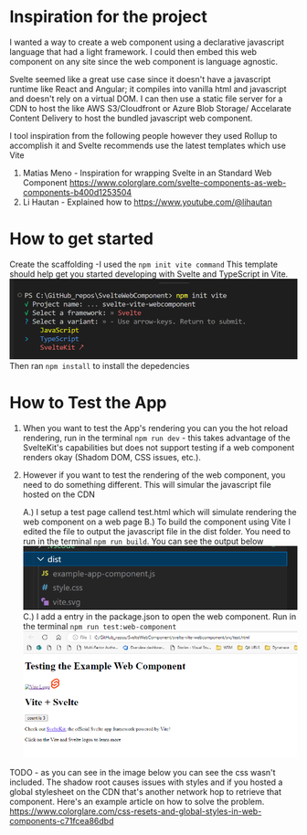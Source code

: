# Inspiration for the project
I wanted a way to create a web component using a declarative javascript language that had a light framework. I could then embed this web component on any site since the web component is language agnostic.

Svelte seemed like a great use case since it doesn't have a javascript runtime like React and Angular; it compiles into vanilla html and javascript and doesn't rely on a virtual DOM. I can then use a static file server for a CDN to host the like AWS S3/Cloudfront or Azure Blob Storage/ Accelarate Content Delivery to host the bundled javascript web component.



I tool inspiration from the following people however they used Rollup to accomplish it and Svelte recommends use the latest templates which use Vite 
1.  Matias Meno - Inspiration for wrapping Svelte in an Standard Web Component https://www.colorglare.com/svelte-components-as-web-components-b400d1253504
2. Li Hautan - Explained how to  https://www.youtube.com/@lihautan

# How to get started
Create the scaffolding -I used the `npm init vite command`
This template should help get you started developing with Svelte and TypeScript in Vite.
![Alt text](image.png)
Then ran `npm install` to install the depedencies

# How to Test the App
1. When you want to test the App's rendering you can you the hot reload rendering, run in the terminal `npm run dev` - this takes advantage of the SvelteKit's capabilities but does not support testing if a web component renders okay (Shadom DOM, CSS issues, etc.).

2. However if you want to test the rendering of the web component, you need to do something different. This will simular the javascript file hosted on the CDN
       
    A.)      I setup a test page callend test.html which will simulate rendering the web component on a web page
    B.) To build the component using Vite I edited the file to output the javascript file in the dist folder. You need to run in the terminal `npm run build`. You can see the output below
![Alt text](image-1.png)
    C.) I add a entry in the package.json to open the web component. Run in the terminal `npm run test:web-component`
![Alt text](image-2.png)

TODO - as you can see in the image below you can see the css wasn't included. The shadow root causes issues with styles and if you hosted a global stylesheet on the CDN that's another network hop to retrieve that component. Here's an example article on how to solve the problem. https://www.colorglare.com/css-resets-and-global-styles-in-web-components-c71fcea86dbd  
